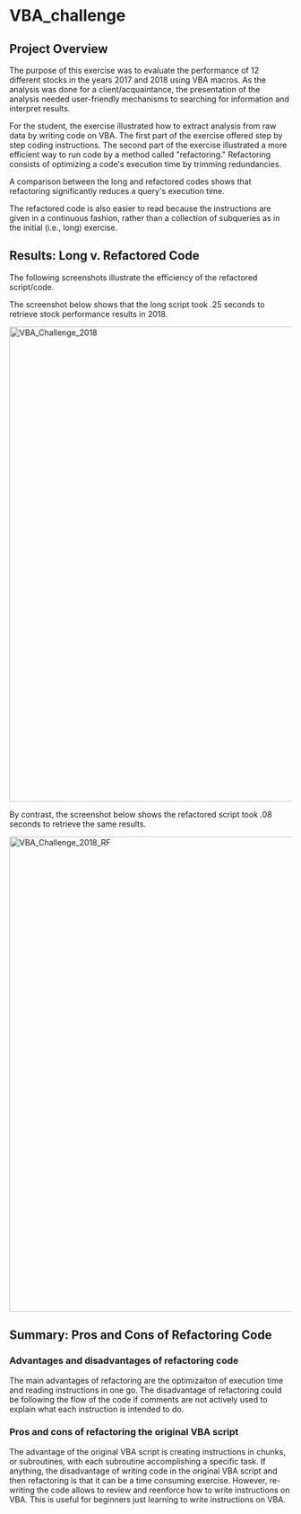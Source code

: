 # VBA_challenge

## Project Overview

The purpose of this exercise was to evaluate the performance of 12 different stocks in the years 2017 and 2018 using VBA macros. As the analysis was done for a client/acquaintance, the presentation of the analysis needed user-friendly mechanisms to searching for information and interpret results. 

For the student, the exercise illustrated how to extract analysis from raw data by writing code on VBA. The first part of the exercise offered step by step coding instructions. The second part of the exercise illustrated a more efficient way to run code by a method called "refactoring." Refactoring consists of optimizing a code's execution time by trimming redundancies.

A comparison between the long and refactored codes shows that refactoring significantly reduces a query's execution time. 

The refactored code is also easier to read because the instructions are given in a continuous fashion, rather than a collection of subqueries as in the initial (i.e., long) exercise. 


## Results: Long v. Refactored Code

The following screenshots illustrate the efficiency of the refactored script/code. 

The screenshot below shows that the long script took .25 seconds to retrieve stock performance results in 2018. 

<img width="846" alt="VBA_Challenge_2018" src="https://user-images.githubusercontent.com/111469959/189672720-3674a142-8759-4f8f-8240-9feb26957d53.png">


By contrast, the screenshot below shows the refactored script took .08 seconds to retrieve the same results. 

<img width="846" alt="VBA_Challenge_2018_RF" src="https://user-images.githubusercontent.com/111469959/189672735-fea35fc9-a520-4bf1-9bfe-2c59bed905ae.png">


## Summary: Pros and Cons of Refactoring Code 

### Advantages and disadvantages of refactoring code

The main advantages of refactoring are the optimizaiton of execution time and reading instructions in one go. The disadvantage of refactoring could be following the flow of the code if comments are not actively used to explain what each instruction is intended to do. 

### Pros and cons of refactoring the original VBA script

The advantage of the original VBA script is creating instructions in chunks, or subroutines, with each subroutine accomplishing a specific task. If anything, the disadvantage of writing code in the original VBA script and then refactoring is that it can be a time consuming exercise. However, re-writing the code allows to review and reenforce how to write instructions on VBA. This is useful for beginners just learning to write instructions on VBA. 

